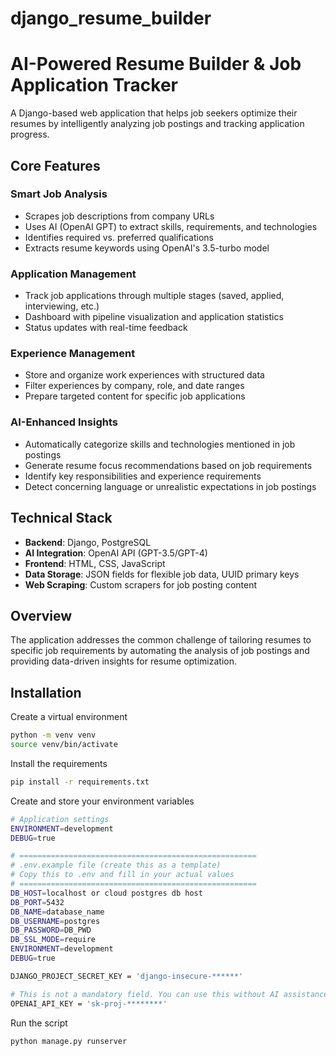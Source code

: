# django_resume_builder

# AI-Powered Resume Builder & Job Application Tracker

A Django-based web application that helps job seekers optimize their resumes by intelligently analyzing job postings and tracking application progress.

## Core Features

### Smart Job Analysis
- Scrapes job descriptions from company URLs
- Uses AI (OpenAI GPT) to extract skills, requirements, and technologies
- Identifies required vs. preferred qualifications
- Extracts resume keywords using OpenAI's 3.5-turbo model

### Application Management
- Track job applications through multiple stages (saved, applied, interviewing, etc.)
- Dashboard with pipeline visualization and application statistics
- Status updates with real-time feedback

### Experience Management
- Store and organize work experiences with structured data
- Filter experiences by company, role, and date ranges
- Prepare targeted content for specific job applications

### AI-Enhanced Insights
- Automatically categorize skills and technologies mentioned in job postings
- Generate resume focus recommendations based on job requirements
- Identify key responsibilities and experience requirements
- Detect concerning language or unrealistic expectations in job postings

## Technical Stack

- **Backend**: Django, PostgreSQL
- **AI Integration**: OpenAI API (GPT-3.5/GPT-4)
- **Frontend**: HTML, CSS, JavaScript
- **Data Storage**: JSON fields for flexible job data, UUID primary keys
- **Web Scraping**: Custom scrapers for job posting content

## Overview

The application addresses the common challenge of tailoring resumes to specific job requirements by automating the analysis of job postings and providing data-driven insights for resume optimization.

## Installation

Create a virtual environment
```bash
python -m venv venv
source venv/bin/activate
```

Install the requirements
```bash
pip install -r requirements.txt
```

Create and store your environment variables
```bash
# Application settings
ENVIRONMENT=development
DEBUG=true

# =====================================================
# .env.example file (create this as a template)
# Copy this to .env and fill in your actual values
# =====================================================
DB_HOST=localhost or cloud postgres db host
DB_PORT=5432
DB_NAME=database_name
DB_USERNAME=postgres
DB_PASSWORD=DB_PWD
DB_SSL_MODE=require
ENVIRONMENT=development
DEBUG=true

DJANGO_PROJECT_SECRET_KEY = 'django-insecure-******'

# This is not a mandatory field. You can use this without AI assistance. 
OPENAI_API_KEY = 'sk-proj-********'


```

Run the script
```bash
python manage.py runserver
```